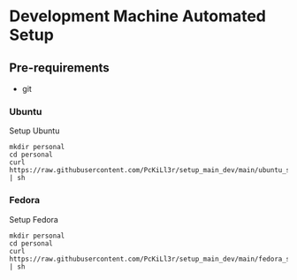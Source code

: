 # Development Machine Automated Setup

## Pre-requirements

- git

### Ubuntu

Setup Ubuntu
```
mkdir personal
cd personal
curl https://raw.githubusercontent.com/PcKiLl3r/setup_main_dev/main/ubuntu_setup.sh | sh
```

### Fedora

Setup Fedora
```
mkdir personal
cd personal
curl https://raw.githubusercontent.com/PcKiLl3r/setup_main_dev/main/fedora_setup.sh | sh
```

